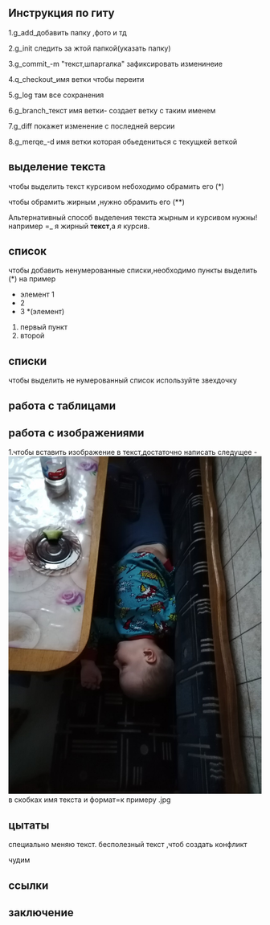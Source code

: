 ## Инструкция по гиту

1.g_add_добавить  папку ,фото и тд

2.g_init следить за жтой папкой(указать папку)

3.g_commit_-m "текст,шпаргалка" зафиксировать изменинеие

4.q_checkout_имя ветки чтобы переити 

5.g_log там все сохранения

6.g_branch_текст имя ветки- создает ветку с таким именем

7.g_diff покажет изменение с последней версии

8.g_merqe_-d имя ветки которая обьедениться с текущкей веткой 
## выделение текста 

чтобы выделить текст курсивом небоходимо обрамить его (*)

чтобы обрамить жирным ,нужно обрамить его (**)

Альтернативный способ выделения текста жырным и курсивом нужны!
например =_  я жирный **текст**,а *я*  курсив.
## список ##

чтобы добавить ненумерованные списки,необходимо пункты выделить (*)
на пример 
* элемент 1
* 2 
* 3
*(элемент)

1. первый пункт
2. второй

## списки ##

чтобы выделить не нумерованный список используйте звехдочку 

## работа с таблицами  ##

## работа с изображениями 
1.чтобы вставить изображение в текст,достаточно написать следущее - ![текст который появиться если фаил не загурзиться](viber_2022-06-20_22-20-13-168.jpg)в скобках имя текста и формат=к примеру .jpg

## цытаты ##

специально меняю текст. бесполезный текст ,чтоб создать конфликт

чудим

## ссылки

## заключение 
